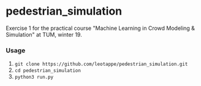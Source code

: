 # pedestrian_simulation
Exercise 1 for the practical course "Machine Learning in Crowd Modeling & Simulation" at TUM, winter 19.

### Usage

1. `git clone https://github.com/leotappe/pedestrian_simulation.git`
2. `cd pedestrian_simulation`
2. `python3 run.py`
